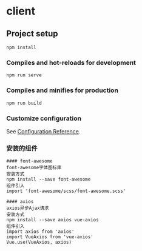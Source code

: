 # client

## Project setup
```
npm install
```

### Compiles and hot-reloads for development
```
npm run serve
```

### Compiles and minifies for production
```
npm run build
```

### Customize configuration
See [Configuration Reference](https://cli.vuejs.org/config/).

### 安装的组件
```
#### font-awesome
font-awesome字体图标库
安装方式
npm install --save font-awesome
组件引入
import 'font-awesome/scss/font-awesome.scss'
```
```
#### axios
axios异步Ajax请求
安装方式
npm install --save axios vue-axios
组件引入
import axios from 'axios'
import VueAxios from 'vue-axios'
Vue.use(VueAxios, axios)
```
